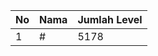 | No | Nama            | Jumlah Level |
|----|-----------------|--------------|
| 1  | #    |    5178        |
